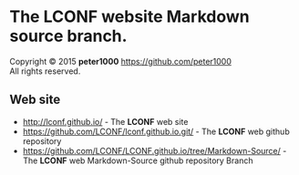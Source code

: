 # The LCONF website Markdown source branch.

Copyright © 2015 **peter1000** <https://github.com/peter1000> <br />
All rights reserved.



## Web site

*   <http://lconf.github.io/> - The **LCONF** web site
* <https://github.com/LCONF/lconf.github.io.git/> - The **LCONF** web github repository
* <https://github.com/LCONF/LCONF.github.io/tree/Markdown-Source/> - The **LCONF** web Markdown-Source github
    repository Branch
